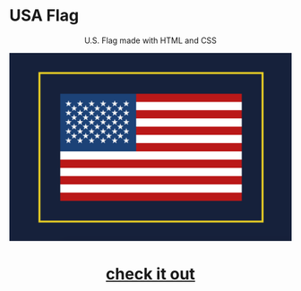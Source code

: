# USA Flag

<p align="center"> U.S. Flag made with HTML and CSS </p>


![Alt text](https://github.com/raad-altaie/US-Flag/blob/master/US%20Flag.png?raw=true "USA Flag")


# <p align="center"> <b>[check it out](https://raad-altaie.github.io/US-Flag/) </b></p>
